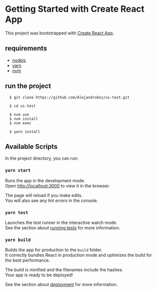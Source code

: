 # Getting Started with Create React App

This project was bootstrapped with [Create React App](https://github.com/facebook/create-react-app).

## requirements

- [nodejs](https://nodejs.org/es/)
- [yarn](https://yarnpkg.com/getting-started/install)
- [nvm](https://github.com/nvm-sh/nvm#installing-and-updating)

## run the project

```
  $ git clone https://github.com/AlejandroGnz/ui-test.git
```

```
  $ cd ui-test
```

```
  $ nvm use
  $ nvm install
  $ nvm exec
```

```
  $ yarn install
```

## Available Scripts

In the project directory, you can run:

### `yarn start`

Runs the app in the development mode.\
Open [http://localhost:3000](http://localhost:3000) to view it in the browser.

The page will reload if you make edits.\
You will also see any lint errors in the console.

### `yarn test`

Launches the test runner in the interactive watch mode.\
See the section about [running tests](https://facebook.github.io/create-react-app/docs/running-tests) for more information.

### `yarn build`

Builds the app for production to the `build` folder.\
It correctly bundles React in production mode and optimizes the build for the best performance.

The build is minified and the filenames include the hashes.\
Your app is ready to be deployed!

See the section about [deployment](https://facebook.github.io/create-react-app/docs/deployment) for more information.
